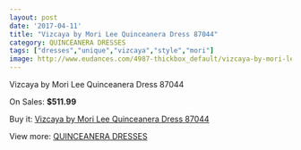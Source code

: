```yaml
---
layout: post
date: '2017-04-11'
title: "Vizcaya by Mori Lee Quinceanera Dress 87044"
category: QUINCEANERA DRESSES
tags: ["dresses","unique","vizcaya","style","mori"]
image: http://www.eudances.com/4987-thickbox_default/vizcaya-by-mori-lee-quinceanera-dress-87044.jpg
---
```

Vizcaya by Mori Lee Quinceanera Dress 87044

On Sales: **$511.99**
<a href="https://www.eudances.com/en/quinceanera-dresses/1683-vizcaya-by-mori-lee-quinceanera-dress-87044.html"><amp-img layout="responsive" width="600" height="600" src="//www.eudances.com/4987-thickbox_default/vizcaya-by-mori-lee-quinceanera-dress-87044.jpg" alt="Vizcaya by Mori Lee Quinceanera Dress 87044 0" /></a>
<a href="https://www.eudances.com/en/quinceanera-dresses/1683-vizcaya-by-mori-lee-quinceanera-dress-87044.html"><amp-img layout="responsive" width="600" height="600" src="//www.eudances.com/4988-thickbox_default/vizcaya-by-mori-lee-quinceanera-dress-87044.jpg" alt="Vizcaya by Mori Lee Quinceanera Dress 87044 1" /></a>

Buy it: [Vizcaya by Mori Lee Quinceanera Dress 87044](https://www.eudances.com/en/quinceanera-dresses/1683-vizcaya-by-mori-lee-quinceanera-dress-87044.html "Vizcaya by Mori Lee Quinceanera Dress 87044")

View more: [QUINCEANERA DRESSES](https://www.eudances.com/en/17-quinceanera-dresses "QUINCEANERA DRESSES")